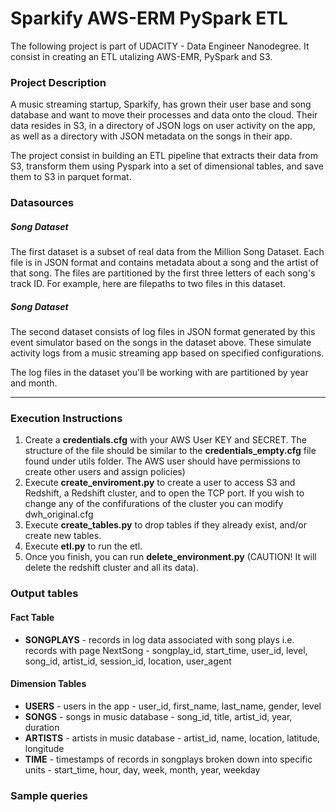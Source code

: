 # Sparkify AWS-ERM PySpark ETL

The following project is part of UDACITY - Data Engineer Nanodegree. It consist in creating an ETL utalizing AWS-EMR, PySpark and S3.


### Project Description

A music streaming startup, Sparkify, has grown their user base and song database and want to move their processes and data onto the cloud. Their data resides in S3, in a directory of JSON logs on user activity on the app, as well as a directory with JSON metadata on the songs in their app.

The project consist in building an ETL pipeline that extracts their data from S3, transform them using Pyspark into a set of dimensional tables, and save them to S3 in parquet format.

### Datasources

##### Song Dataset
The first dataset is a subset of real data from the Million Song Dataset. Each file is in JSON format and contains metadata about a song and the artist of that song. The files are partitioned by the first three letters of each song's track ID. For example, here are filepaths to two files in this dataset.

##### Song Dataset
The second dataset consists of log files in JSON format generated by this event simulator based on the songs in the dataset above. These simulate activity logs from a music streaming app based on specified configurations.

The log files in the dataset you'll be working with are partitioned by year and month.

---------------------------------------------

### Execution Instructions

1. Create a **credentials.cfg** with your AWS User KEY and SECRET. The structure of the file should be similar to the **credentials_empty.cfg** file found under utils folder. The AWS user should have permissions to create other users and assign policies) 
2. Execute **create_enviroment.py** to create a user to access S3 and Redshift, a Redshift cluster, and to open the TCP port. If you wish to change any of the confifurations of the cluster you can modify dwh_original.cfg
3. Execute **create_tables.py** to drop tables if they already exist, and/or create new tables.
4. Execute **etl.py** to run the etl.
5. Once you finish, you can run **delete_environment.py** (CAUTION! It will delete the redshift cluster and all its data).


### Output tables

#### Fact Table
 
- **SONGPLAYS** - records in log data associated with song plays i.e. records with page NextSong - songplay_id, start_time, user_id, level, song_id, artist_id, session_id, location, user_agent

#### Dimension Tables

- **USERS** - users in the app - user_id, first_name, last_name, gender, level
- **SONGS**  - songs in music database - song_id, title, artist_id, year, duration
- **ARTISTS** - artists in music database - artist_id, name, location, latitude, longitude
- **TIME** - timestamps of records in songplays broken down into specific units - start_time, hour, day, week, month, year, weekday

### Sample queries

